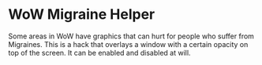# WoW Migraine Helper

Some areas in WoW have graphics that can hurt for people who suffer from
Migraines. This is a hack that overlays a window with a certain opacity on top
of the screen. It can be enabled and disabled at will.
